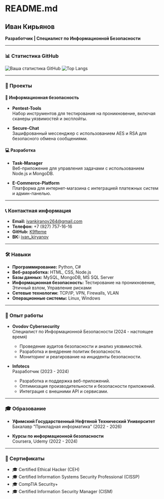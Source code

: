 # README.md

## Иван Кирьянов
**Разработчик | Специалист по Информационной Безопасности**

---

### 📊 Статистика GitHub
![Ваша статистика GitHub](https://github-readme-stats.vercel.app/api?username=K9fteme&show_icons=true&theme=radical)
![Top Langs](https://github-readme-stats.vercel.app/api/top-langs/?username=K9fteme&layout=compact&theme=radical)

---

### 🚀 Проекты

#### 🔐 Информационная безопасность
- **Pentest-Tools**  
  Набор инструментов для тестирования на проникновение, включая сканеры уязвимостей и эксплойты.  

- **Secure-Chat**  
  Зашифрованный мессенджер с использованием AES и RSA для безопасного обмена сообщениями.  

#### 💻 Разработка
- **Task-Manager**  
  Веб-приложение для управления задачами с использованием Node.js и MongoDB.  

- **E-Commerce-Platform**  
  Платформа для интернет-магазина с интеграцией платежных систем и админ-панелью.  


---

### 📞 Контактная информация
- **Email:** ivankiranov264@gmail.com  
- **Телефон:** +7 (927) 757-16-16  
- **GitHub:** [K9fteme](https://github.com/K9fteme)  
- **ВК:** [ivan_kiryanov](https://vk.com/ivan_kiryanov)

---

### 🛠️ Навыки
- **Программирование:** Python, C#
- **Веб-разработка:** HTML, CSS, Node.js
- **Базы данных:** MySQL, MongoDB, MS SQL Server
- **Информационная безопасность:** Тестирование на проникновение, Этичный взлом, Управление рисками
- **Сетевые технологии:** TCP/IP, VPN, Firewalls, VLAN
- **Операционные системы:** Linux, Windows

---

### 💼 Опыт работы
- **Ovodov Cybersecurity**  
  Специалист по Информационной Безопасности (2024 - настоящее время)  
  - Проведение аудитов безопасности и анализ уязвимостей.
  - Разработка и внедрение политик безопасности.
  - Мониторинг и реагирование на инциденты безопасности.

- **Infotecs**  
  Разработчик (2023 - 2024)  
  - Разработка и поддержка веб-приложений.
  - Оптимизация производительности и безопасности приложений.
  - Интеграция с внешними API и сервисами.

---

### 🎓 Образование
- **Уфимский Государственный Нефтяной Технический Университет**  
  Бакалавр "Прикладная информатика" (2022 - 2026)

- **Курсы по информационной безопасности**  
  Coursera, Udemy (2022 - 2024)

---

### 📜 Сертификаты
- 🎓 Certified Ethical Hacker (CEH)
- 🎓 Certified Information Systems Security Professional (CISSP)
- 🎓 CompTIA Security+
- 🎓 Certified Information Security Manager (CISM)
